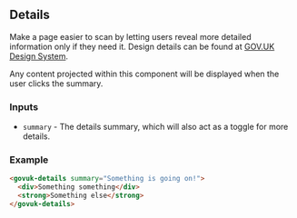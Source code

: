 ## Details

Make a page easier to scan by letting users reveal more detailed information only if they need it.
Design details can be found at [GOV.UK Design System](https://design-system.service.gov.uk/components/details/).

Any content projected within this component will be displayed when the user clicks the summary.

### Inputs

- `summary` - The details summary, which will also act as a toggle for more details.

### Example

```html
<govuk-details summary="Something is going on!">
  <div>Something something</div>
  <strong>Something else</strong>
</govuk-details>
```
